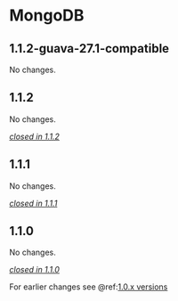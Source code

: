 # MongoDB

## 1.1.2-guava-27.1-compatible

No changes.

## 1.1.2

No changes.

[*closed in 1.1.2*](https://github.com/akka/alpakka/issues?q=is%3Aclosed+milestone%3A1.1.2+label%3Ap%3Amongodb)


## 1.1.1

No changes.

[*closed in 1.1.1*](https://github.com/akka/alpakka/issues?q=is%3Aclosed+milestone%3A1.1.1+label%3Ap%3Amongodb)


## 1.1.0

No changes.

[*closed in 1.1.0*](https://github.com/akka/alpakka/issues?q=is%3Aclosed+milestone%3A1.1.0+label%3Ap%3Amongodb)

For earlier changes see @ref:[1.0.x versions](../1.0.x/mongodb.md)
